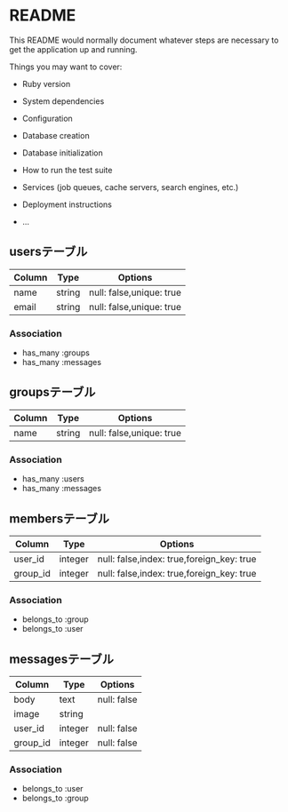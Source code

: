 # README

This README would normally document whatever steps are necessary to get the
application up and running.

Things you may want to cover:

* Ruby version

* System dependencies

* Configuration

* Database creation

* Database initialization

* How to run the test suite

* Services (job queues, cache servers, search engines, etc.)

* Deployment instructions

* ...

## usersテーブル

|Column|Type|Options|
|------|----|-------|
|name|string|null: false,unique: true|
|email|string|null: false,unique: true|

### Association
- has_many :groups
- has_many :messages


## groupsテーブル

|Column|Type|Options|
|------|----|-------|
|name|string|null: false,unique: true|

### Association
- has_many :users
- has_many :messages


## membersテーブル

|Column|Type|Options|
|------|----|-------|
|user_id|integer|null: false,index: true,foreign_key: true|
|group_id|integer|null: false,index: true,foreign_key: true|

### Association
- belongs_to :group
- belongs_to :user


## messagesテーブル

|Column|Type|Options|
|------|----|-------|
|body|text|null: false|
|image|string||
|user_id|integer|null: false|
|group_id|integer|null: false|

### Association
- belongs_to :user
- belongs_to :group


